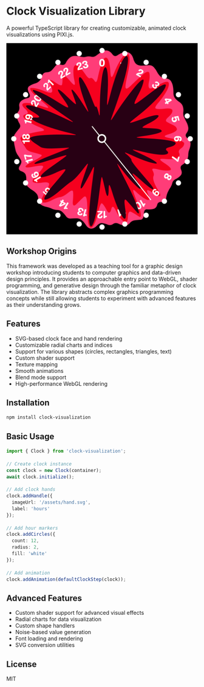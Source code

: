 # Clock Visualization Library

A powerful TypeScript library for creating customizable, animated clock visualizations using PIXI.js.

![Example Clock Visualization](example.png)

## Workshop Origins

This framework was developed as a teaching tool for a graphic design workshop introducing students to computer graphics and data-driven design principles. It provides an approachable entry point to WebGL, shader programming, and generative design through the familiar metaphor of clock visualization. The library abstracts complex graphics programming concepts while still allowing students to experiment with advanced features as their understanding grows.

## Features

- SVG-based clock face and hand rendering
- Customizable radial charts and indices
- Support for various shapes (circles, rectangles, triangles, text)
- Custom shader support
- Texture mapping
- Smooth animations
- Blend mode support
- High-performance WebGL rendering

## Installation

```bash
npm install clock-visualization
```

## Basic Usage

```typescript
import { Clock } from 'clock-visualization';

// Create clock instance
const clock = new Clock(container);
await clock.initialize();

// Add clock hands
clock.addHandle({
  imageUrl: '/assets/hand.svg',
  label: 'hours'
});

// Add hour markers
clock.addCircles({
  count: 12,
  radius: 2,
  fill: 'white'
});

// Add animation
clock.addAnimation(defaultClockStep(clock));
```

## Advanced Features

- Custom shader support for advanced visual effects
- Radial charts for data visualization
- Custom shape handlers
- Noise-based value generation
- Font loading and rendering
- SVG conversion utilities



## License

MIT